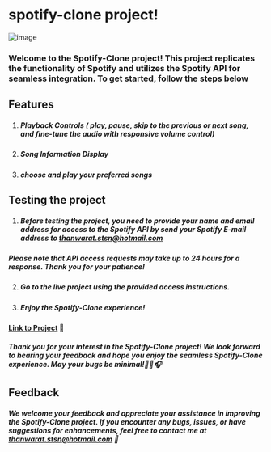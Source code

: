 # spotify-clone project!
![image](https://imgur.com/uqUH4GI.jpg)
### Welcome to the Spotify-Clone project! This project replicates the functionality of Spotify and utilizes the Spotify API for seamless integration. To get started, follow the steps below

## Features 
1. ##### Playback Controls ( play, pause, skip to the previous or next song, and fine-tune the audio with responsive volume control)
2. ##### Song Information Display
3. ##### choose and play your preferred songs

## Testing the project
1. ##### Before testing the project, you need to provide your name and email address for access to the Spotify API by send your Spotify E-mail address to thanwarat.stsn@hotmail.com 
##### *Please note that API access requests may take up to 24 hours for a response. Thank you for your patience!*
2. ##### Go to the live project using the provided access instructions.
3. ##### Enjoy the Spotify-Clone experience!
####  [Link to Project](https://spotify-clone-waling04.vercel.app/) 💫

##### Thank you for your interest in the Spotify-Clone project! We look forward to hearing your feedback and hope you enjoy the seamless Spotify-Clone experience. May your bugs be minimal!🎵🎹🎧

## Feedback
##### We welcome your feedback and appreciate your assistance in improving the Spotify-Clone project. If you encounter any bugs, issues, or have suggestions for enhancements, feel free to contact me at thanwarat.stsn@hotmail.com 📮


